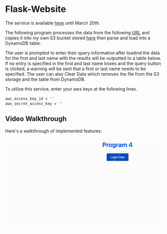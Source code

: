 # Flask-Website

The service is available [here](https://kapalliprogram4.azurewebsites.net) until March 20th.

The following program processes the data from the following [URL](https://s3-us-west-2.amazonaws.com/css490/input.txt) and copies it into my own S3 bucket stored [here](https://akapaica.s3.us-west-2.amazonaws.com/input.txt) then parse and load into a DynamoDB table.

The user is prompted to enter their query information after loadind the data for the first and last name with the results will be outputted to a table below. If no entry is specified in the first and last name boxes and the query button is clicked, a warning will be sent that a first or last name needs to be specified. The user can also Clear Data which removes the file from the S3 storage and the table from DynamoDB.


To utilize this service, enter your aws keys at the following lines.
```
aws_access_key_id = ''
aws_secret_access_key = ''
```

  ## Video Walkthrough

Here's a walkthrough of implemented features:

<img src='https://github.com/amoghkapalli/Flask-Website/blob/main/Kapture%202023-03-10%20at%2021.51.00.gif' title='Video Walkthrough' width='' alt='Video Walkthrough' />
